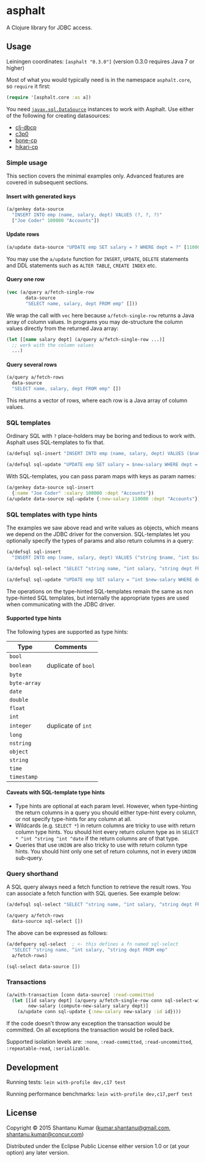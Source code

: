 # asphalt

A Clojure library for JDBC access.


## Usage

Leiningen coordinates: `[asphalt "0.3.0"]` (version 0.3.0 requires Java 7 or higher)

Most of what you would typically need is in the namespace `asphalt.core`, so `require` it first:

```clojure
(require '[asphalt.core :as a])
```

You need [`javax.sql.DataSource`](https://docs.oracle.com/javase/8/docs/api/javax/sql/DataSource.html) instances to
work with Asphalt. Use either of the following for creating datasources:

* [clj-dbcp](https://github.com/kumarshantanu/clj-dbcp)
* [c3p0](https://github.com/samphilipd/clojure.jdbc-c3p0)
* [bone-cp](https://github.com/myfreeweb/clj-bonecp-url)
* [hikari-cp](https://github.com/tomekw/hikari-cp)


### Simple usage

This section covers the minimal examples only. Advanced features are covered in subsequent sections.

#### Insert with generated keys

```clojure
(a/genkey data-source
  "INSERT INTO emp (name, salary, dept) VALUES (?, ?, ?)"
  ["Joe Coder" 100000 "Accounts"])
```

#### Update rows

```clojure
(a/update data-source "UPDATE emp SET salary = ? WHERE dept = ?" [110000 "Accounts"])
```

You may use the `a/update` function for `INSERT`, `UPDATE`, `DELETE` statements and DDL statements such as
`ALTER TABLE`, `CREATE INDEX` etc.

#### Query one row

```clojure
(vec (a/query a/fetch-single-row
       data-source
       "SELECT name, salary, dept FROM emp" []))
```

We wrap the call with `vec` here because `a/fetch-single-row` returns a Java array of column values. In programs you
may de-structure the column values directly from the returned Java array:

```clojure
(let [[name salary dept] (a/query a/fetch-single-row ...)]
  ;; work with the column values
  ...)
```

#### Query several rows

```clojure
(a/query a/fetch-rows
  data-source
  "SELECT name, salary, dept FROM emp" [])
```

This returns a vector of rows, where each row is a Java array of column values.


### SQL templates

Ordinary SQL with `?` place-holders may be boring and tedious to work with. Asphalt uses SQL-templates to fix that.

```clojure
(a/defsql sql-insert "INSERT INTO emp (name, salary, dept) VALUES ($name, $salary, $dept)")

(a/defsql sql-update "UPDATE emp SET salary = $new-salary WHERE dept = $dept")
```

With SQL-templates, you can pass param maps with keys as param names:

```clojure
(a/genkey data-source sql-insert
  {:name "Joe Coder" :salary 100000 :dept "Accounts"})
(a/update data-source sql-update {:new-salary 110000 :dept "Accounts"})
```

### SQL templates with type hints

The examples we saw above read and write values as objects, which means we depend on the JDBC driver for the conversion.
SQL-templates let you optionally specify the types of params and also return columns in a query:

```clojure
(a/defsql sql-insert
  "INSERT INTO emp (name, salary, dept) VALUES (^string $name, ^int $salary, ^string $dept)")

(a/defsql sql-select "SELECT ^string name, ^int salary, ^string dept FROM emp")

(a/defsql sql-update "UPDATE emp SET salary = ^int $new-salary WHERE dept = ^string $dept")
```

The operations on the type-hinted SQL-templates remain the same as non type-hinted SQL templates, but internally the
appropriate types are used when communicating with the JDBC driver.


#### Supported type hints

The following types are supported as type hints:

| Type       | Comments            |
|------------|---------------------|
|`bool`      |                     |
|`boolean`   | duplicate of `bool` |
|`byte`      |                     |
|`byte-array`|                     |
|`date`      |                     |
|`double`    |                     |
|`float`     |                     |
|`int`       |                     |
|`integer`   | duplicate of `int`  |
|`long`      |                     |
|`nstring`   |                     |
|`object`    |                     |
|`string`    |                     |
|`time`      |                     |
|`timestamp` |                     |


#### Caveats with SQL-template type hints

- Type hints are optional at each param level. However, when type-hinting the return columns in a query you should
  either type-hint every column, or not specify type-hints for any column at all.
- Wildcards (e.g. `SELECT *`) in return columns are tricky to use with return column type hints. You should hint
  every return column type as in `SELECT * ^int ^string ^int ^date` if the return columns are of that type.
- Queries that use `UNION` are also tricky to use with return column type hints. You should hint only one set of
  return columns, not in every `UNION` sub-query.

### Query shorthand

A SQL query always need a fetch function to retrieve the result rows. You can associate a fetch function with SQL
queries. See example below:

```clojure
(a/defsql sql-select "SELECT ^string name, ^int salary, ^string dept FROM emp")

(a/query a/fetch-rows
  data-source sql-select [])
```

The above can be expressed as follows:

```clojure
(a/defquery sql-select  ; <- this defines a fn named sql-select
  "SELECT ^string name, ^int salary, ^string dept FROM emp"
  a/fetch-rows)

(sql-select data-source [])
```

### Transactions

```clojure
(a/with-transaction [conn data-source] :read-committed
  (let [[id salary dept] (a/query a/fetch-single-row conn sql-select-with-id [])
        new-salary (compute-new-salary salary dept)]
    (a/update conn sql-update {:new-salary new-salary :id id})))
```

If the code doesn't throw any exception the transaction would be committed. On all exceptions the transaction would be
rolled back.

Supported isolation levels are: `:none`, `:read-committed`, `:read-uncommitted`, `:repeatable-read`, `:serializable`.


## Development

Running tests: `lein with-profile dev,c17 test`

Running performance benchmarks: `lein with-profile dev,c17,perf test`


## License

Copyright © 2015 Shantanu Kumar (kumar.shantanu@gmail.com, shantanu.kumar@concur.com)

Distributed under the Eclipse Public License either version 1.0 or (at
your option) any later version.
